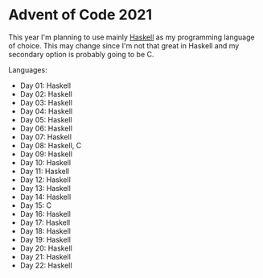# Advent of Code 2021

This year I'm planning to use mainly [Haskell](https://www.haskell.org/) as my programming language of choice.
This may change since I'm not that great in Haskell and my secondary option is probably going to be C.

Languages:

- Day 01: Haskell
- Day 02: Haskell
- Day 03: Haskell
- Day 04: Haskell
- Day 05: Haskell
- Day 06: Haskell
- Day 07: Haskell
- Day 08: Haskell, C
- Day 09: Haskell
- Day 10: Haskell
- Day 11: Haskell
- Day 12: Haskell
- Day 13: Haskell
- Day 14: Haskell
- Day 15: C
- Day 16: Haskell
- Day 17: Haskell
- Day 18: Haskell
- Day 19: Haskell
- Day 20: Haskell
- Day 21: Haskell
- Day 22: Haskell

